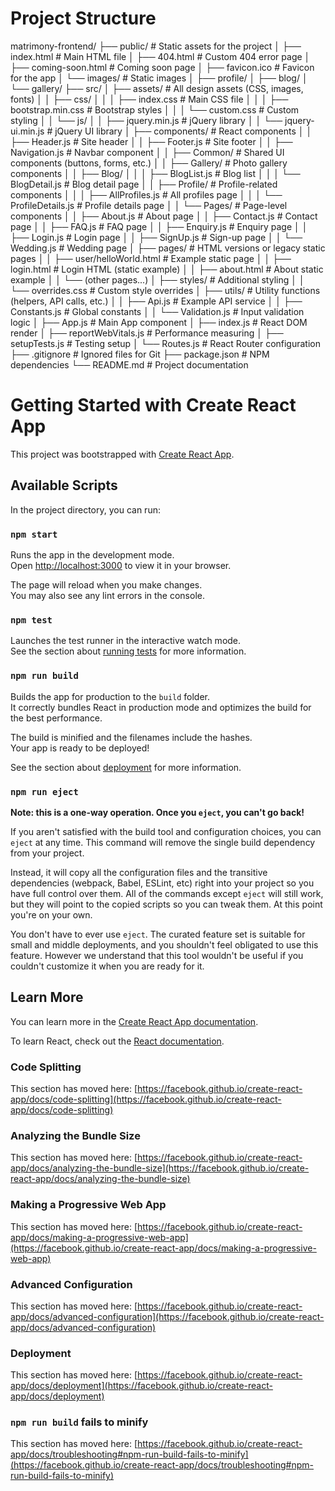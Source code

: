 # Project Structure

matrimony-frontend/
├── public/                              # Static assets for the project
│   ├── index.html                       # Main HTML file
│   ├── 404.html                         # Custom 404 error page
│   ├── coming-soon.html                 # Coming soon page
│   ├── favicon.ico                      # Favicon for the app
│   └── images/                          # Static images
│       ├── profile/
│       ├── blog/
│       └── gallery/
├── src/
│   ├── assets/                          # All design assets (CSS, images, fonts)
│   │   ├── css/
│   │   │   ├── index.css                # Main CSS file
│   │   │   ├── bootstrap.min.css        # Bootstrap styles
│   │   │   └── custom.css               # Custom styling
│   │   └── js/
│   │       ├── jquery.min.js            # jQuery library
│   │       └── jquery-ui.min.js         # jQuery UI library
│   ├── components/                      # React components
│   │   ├── Header.js                    # Site header
│   │   ├── Footer.js                    # Site footer
│   │   ├── Navigation.js                # Navbar component
│   │   ├── Common/                      # Shared UI components (buttons, forms, etc.)
│   │   ├── Gallery/                     # Photo gallery components
│   │   ├── Blog/
│   │   │   ├── BlogList.js              # Blog list
│   │   │   └── BlogDetail.js            # Blog detail page
│   │   ├── Profile/                     # Profile-related components
│   │   │   ├── AllProfiles.js           # All profiles page
│   │   │   └── ProfileDetails.js        # Profile details page
│   │   └── Pages/                       # Page-level components
│   │       ├── About.js                 # About page
│   │       ├── Contact.js               # Contact page
│   │       ├── FAQ.js                   # FAQ page
│   │       ├── Enquiry.js               # Enquiry page
│   │       ├── Login.js                 # Login page
│   │       ├── SignUp.js                # Sign-up page
│   │       └── Wedding.js               # Wedding page
│   ├── pages/                           # HTML versions or legacy static pages
│   │   ├── user/helloWorld.html         # Example static page
│   │   ├── login.html                   # Login HTML (static example)
│   │   ├── about.html                   # About static example
│   │   └── (other pages...)
│   ├── styles/                          # Additional styling
│   │   └── overrides.css                # Custom style overrides
│   ├── utils/                           # Utility functions (helpers, API calls, etc.)
│   │   ├── Api.js                       # Example API service
│   │   ├── Constants.js                 # Global constants
│   │   └── Validation.js                # Input validation logic
│   ├── App.js                           # Main App component
│   ├── index.js                         # React DOM render
│   ├── reportWebVitals.js               # Performance measuring
│   ├── setupTests.js                    # Testing setup
│   └── Routes.js                        # React Router configuration
├── .gitignore                           # Ignored files for Git
├── package.json                         # NPM dependencies
└── README.md                            # Project documentation


# Getting Started with Create React App

This project was bootstrapped with [Create React App](https://github.com/facebook/create-react-app).

## Available Scripts

In the project directory, you can run:

### `npm start`

Runs the app in the development mode.\
Open [http://localhost:3000](http://localhost:3000) to view it in your browser.

The page will reload when you make changes.\
You may also see any lint errors in the console.

### `npm test`

Launches the test runner in the interactive watch mode.\
See the section about [running tests](https://facebook.github.io/create-react-app/docs/running-tests) for more information.

### `npm run build`

Builds the app for production to the `build` folder.\
It correctly bundles React in production mode and optimizes the build for the best performance.

The build is minified and the filenames include the hashes.\
Your app is ready to be deployed!

See the section about [deployment](https://facebook.github.io/create-react-app/docs/deployment) for more information.

### `npm run eject`

**Note: this is a one-way operation. Once you `eject`, you can't go back!**

If you aren't satisfied with the build tool and configuration choices, you can `eject` at any time. This command will remove the single build dependency from your project.

Instead, it will copy all the configuration files and the transitive dependencies (webpack, Babel, ESLint, etc) right into your project so you have full control over them. All of the commands except `eject` will still work, but they will point to the copied scripts so you can tweak them. At this point you're on your own.

You don't have to ever use `eject`. The curated feature set is suitable for small and middle deployments, and you shouldn't feel obligated to use this feature. However we understand that this tool wouldn't be useful if you couldn't customize it when you are ready for it.

## Learn More

You can learn more in the [Create React App documentation](https://facebook.github.io/create-react-app/docs/getting-started).

To learn React, check out the [React documentation](https://reactjs.org/).

### Code Splitting

This section has moved here: [https://facebook.github.io/create-react-app/docs/code-splitting](https://facebook.github.io/create-react-app/docs/code-splitting)

### Analyzing the Bundle Size

This section has moved here: [https://facebook.github.io/create-react-app/docs/analyzing-the-bundle-size](https://facebook.github.io/create-react-app/docs/analyzing-the-bundle-size)

### Making a Progressive Web App

This section has moved here: [https://facebook.github.io/create-react-app/docs/making-a-progressive-web-app](https://facebook.github.io/create-react-app/docs/making-a-progressive-web-app)

### Advanced Configuration

This section has moved here: [https://facebook.github.io/create-react-app/docs/advanced-configuration](https://facebook.github.io/create-react-app/docs/advanced-configuration)

### Deployment

This section has moved here: [https://facebook.github.io/create-react-app/docs/deployment](https://facebook.github.io/create-react-app/docs/deployment)

### `npm run build` fails to minify

This section has moved here: [https://facebook.github.io/create-react-app/docs/troubleshooting#npm-run-build-fails-to-minify](https://facebook.github.io/create-react-app/docs/troubleshooting#npm-run-build-fails-to-minify)
